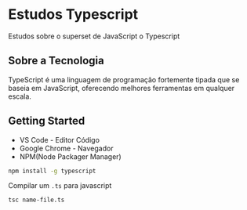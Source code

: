 # Estudos Typescript

Estudos sobre o superset de JavaScript o Typescript

## Sobre a Tecnologia

TypeScript é uma linguagem de programação fortemente tipada que se baseia em JavaScript, oferecendo melhores ferramentas em qualquer escala.

## Getting Started

 * VS Code - Editor Código
 * Google Chrome - Navegador
 * NPM(Node Packager Manager)
 
```bash
npm install -g typescript 
```

 Compilar um ```.ts``` para javascript

```
tsc name-file.ts 
``` 